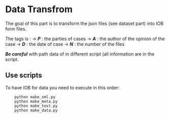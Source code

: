 # Data Transfrom

The goal of this part is to transform the json files (see dataset part) into IOB form files.

The tags is : 
-> ***P*** : the parties of cases
-> ***A*** : the author of the opinion of the case 
-> ***D*** : the date of case
-> ***N*** : the number of the files

***Be careful*** with path data of in different script (all information are in the script.

## Use scripts

To have IOB for data you need to execute in this order:

        python make_xml.py
        python make_meta.py
        python make_text.py
        python make_data.py



